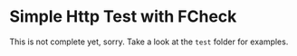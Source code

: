 # Simple Http Test with FCheck

This is not complete yet, sorry. Take a look at the `test` folder for examples.

